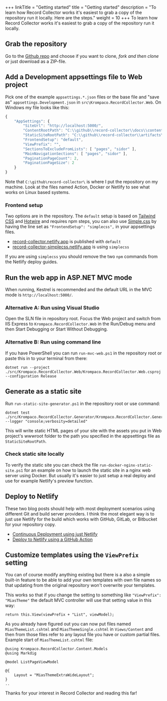 +++
linkTitle = "Getting started"
title = "Getting started"
description = "To learn how Record Collector works it's easiest to grab a copy of the repository run it locally. Here are the steps."
weight = 10
+++
To learn how Record Collector works it's easiest to grab a copy of the repository run it locally.

## Grab the repository

Go to the [Github repo](https://github.com/krompaco/record-collector) and choose if you want to clone, _fork and then clone_ or just download as a ZIP-file.

## Add a Development appsettings file to Web project

Pick one of the example `appsettings.*.json` files or the base file and "save as" `appsettings.Development.json` in `src\Krompaco.RecordCollector.Web`. On Windows my file looks like this:

```js
{
	"AppSettings": {
		"SiteUrl": "http://localhost:5000/",
		"ContentRootPath": "C:\\github\\record-collector\\docs\\content-record-collector-net\\",
		"StaticSiteRootPath": "C:\\github\\record-collector\\artifacts\\static-site\\",
		"FrontendSetup": "default",
		"ViewPrefix": "",
		"SectionsToExcludeFromLists": [ "pages", "sidor" ],
		"MainNavigationSections": [ "pages", "sidor" ],
		"PaginationPageCount": 2,
		"PaginationPageSize": 2
	}
}
```

Note that `C:\github\record-collector\` is where I put the repository on my machine. Look at the files named Action, Docker or Netlify to see what works on Linux based systems.

### Frontend setup

Two options are in the repository. The `default` setup is based on [Tailwind CSS](https://tailwindcss.com/) and [Hotwire](https://hotwired.dev/) and requires npm steps, you can also use [Simple.css](https://simplecss.org/) by having the line set as `"FrontendSetup": "simplecss",` in your appsettings files.

* [record-collector.netlify.app](https://record-collector.netlify.app/) is published with `default`
* [record-collector-simplecss.netlify.app](https://record-collector-simplecss.netlify.app/) is using `simplecss`

If you are using `simplecss` you should remove the two `npm` commands from the Netlify deploy guides.

## Run the web app in ASP.NET MVC mode

When running, Kestrel is recommended and the default URL in the MVC mode is `http://localhost:5000/`.

### Alternative A: Run using Visual Studio

Open the SLN file in repository root. Focus the Web project and switch from IIS Express to `Krompaco.RecordCollector.Web` in the Run/Debug menu and then Start Debugging or Start Without Debugging.

### Alternative B: Run using command line

If you have PowerShell you can run `run-mvc-web.ps1` in the repository root or paste this in to your terminal from there:

```
dotnet run --project ./src/Krompaco.RecordCollector.Web/Krompaco.RecordCollector.Web.csproj --configuration Release
```

## Generate as a static site

Run `run-static-site-generator.ps1` in the repository root or use command:

```
dotnet test ./src/Krompaco.RecordCollector.Generator/Krompaco.RecordCollector.Generator.csproj --logger "console;verbosity=detailed"
```

This will write static HTML pages of your site with the assets you put in Web project's wwwroot folder to the path you specified in the appsettings file as `StaticSiteRootPath`.

### Check static site locally

To verify the static site you can check the file `run-docker-nginx-static-site.ps1` for an example on how to launch the static site in a nginx web server using Docker. But usually it's easier to just setup a real deploy and use for example Netlify's preview function.

## Deploy to Netlify

These two blog posts should help with most deployment scenarios using different Git and build server providers. I think the most elegant way is to just use Netlify for the build which works with GitHub, GitLab, or Bitbucket for your repository copy.

* [Continuous Deployment using just Netlify](/updates/continuous-deployment-using-just-netlify/)
* [Deploy to Netlify using a GitHub Action](/updates/deploy-to-netlify-using-a-github-action/)

## Customize templates using the `ViewPrefix` setting

You can of course modify anything existing but there is a also a simple built-in feature to be able to add your own templates with own file names so that updating from the original repository won't overwrite your templates.

This works so that if you change the setting to something like `"ViewPrefix": "MiasTheme"` the default MVC controller will use that setting value in this way:

```
return this.View(viewPrefix + "List", viewModel);
```

As you already have figured out you can now put files named `MiasThemeList.cshtml` and `MiasThemeSingle.cshtml` in `Views/Content` and then from those files refer to any layout file you have or custom partial files. Example start of `MiasThemeList.cshtml` file:

```
@using Krompaco.RecordCollector.Content.Models
@using Markdig

@model ListPageViewModel

@{
	Layout = "MiasThemeExtraWideLayout";
}
..
```

Thanks for your interest in Record Collector and reading this far!